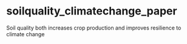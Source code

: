# soilquality_climatechange_paper
Soil quality both increases crop production and improves resilience to climate change
